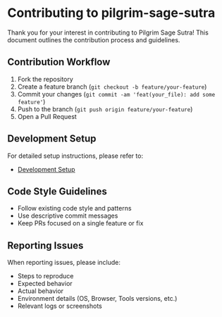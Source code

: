 # Contributing to pilgrim-sage-sutra

Thank you for your interest in contributing to Pilgrim Sage Sutra! This document outlines the contribution process and guidelines.

## Contribution Workflow

1. Fork the repository
2. Create a feature branch (`git checkout -b feature/your-feature`)
3. Commit your changes (`git commit -am 'feat(your_file): add some feature'`)
4. Push to the branch (`git push origin feature/your-feature`)
5. Open a Pull Request

## Development Setup

For detailed setup instructions, please refer to:

- [Development Setup](README.md)

## Code Style Guidelines

- Follow existing code style and patterns
- Use descriptive commit messages
- Keep PRs focused on a single feature or fix

## Reporting Issues

When reporting issues, please include:

- Steps to reproduce
- Expected behavior
- Actual behavior
- Environment details (OS, Browser, Tools versions, etc.)
- Relevant logs or screenshots